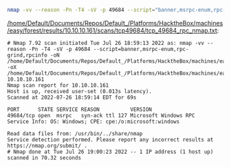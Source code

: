 ```bash
nmap -vv --reason -Pn -T4 -sV -p 49684 --script="banner,msrpc-enum,rpc-grind,rpcinfo" -oN "/home/Default/Documents/Repos/Default_/Platforms/HacktheBox/machines/easy/forest/results/10.10.10.161/scans/tcp49684/tcp_49684_rpc_nmap.txt" -oX "/home/Default/Documents/Repos/Default_/Platforms/HacktheBox/machines/easy/forest/results/10.10.10.161/scans/tcp49684/xml/tcp_49684_rpc_nmap.xml" 10.10.10.161
```

[/home/Default/Documents/Repos/Default_/Platforms/HacktheBox/machines/easy/forest/results/10.10.10.161/scans/tcp49684/tcp_49684_rpc_nmap.txt](file:///home/Default/Documents/Repos/Default_/Platforms/HacktheBox/machines/easy/forest/results/10.10.10.161/scans/tcp49684/tcp_49684_rpc_nmap.txt):

```
# Nmap 7.92 scan initiated Tue Jul 26 18:59:13 2022 as: nmap -vv --reason -Pn -T4 -sV -p 49684 --script=banner,msrpc-enum,rpc-grind,rpcinfo -oN /home/Default/Documents/Repos/Default_/Platforms/HacktheBox/machines/easy/forest/results/10.10.10.161/scans/tcp49684/tcp_49684_rpc_nmap.txt -oX /home/Default/Documents/Repos/Default_/Platforms/HacktheBox/machines/easy/forest/results/10.10.10.161/scans/tcp49684/xml/tcp_49684_rpc_nmap.xml 10.10.10.161
Nmap scan report for 10.10.10.161
Host is up, received user-set (0.013s latency).
Scanned at 2022-07-26 18:59:14 EDT for 69s

PORT      STATE SERVICE REASON          VERSION
49684/tcp open  msrpc   syn-ack ttl 127 Microsoft Windows RPC
Service Info: OS: Windows; CPE: cpe:/o:microsoft:windows

Read data files from: /usr/bin/../share/nmap
Service detection performed. Please report any incorrect results at https://nmap.org/submit/ .
# Nmap done at Tue Jul 26 19:00:23 2022 -- 1 IP address (1 host up) scanned in 70.32 seconds

```

